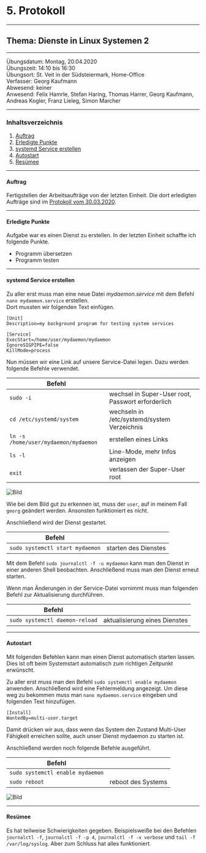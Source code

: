 # 5. Protokoll

-------------------------------------------------

## Thema: Dienste in Linux Systemen 2

-------------------------------------------------

Übungsdatum:   Montag, 20.04.2020     
Übungszeit:    14:10 bis 16:30      
Übungsort:     St. Veit in der Südsteiermark, Home-Office    
Verfasser:     Georg Kaufmann    
Abwesend:      keiner      
Anwesend:      Felix Hamrle, Stefan Haring, Thomas Harrer, Georg Kaufmann, Andreas Kogler, Franz Lieleg, Simon Marcher

-------------------------------------------------

### Inhaltsverzeichnis
1) [Auftrag](#auftrag) 
1) [Erledigte Punkte](#erledigte-punkte)
1) [systemd Service erstellen](#systemd-service-erstellen)
1) [Autostart](#autostart)
1) [Resümee](#resümee)

-------------------------------------------------

#### Auftrag
Fertigstellen der Arbeitsaufträge von der letzten Einheit. Die dort erledigten Aufträge sind im [Protokoll vom 30.03.2020](https://github.com/HTLMechatronics/m17-3ahme-la1-sx/blob/kaugem17/protokoll/protokoll-4_kaugem17_2020-03-30.md).

-------------------------------------------------

#### Erledigte Punkte
Aufgabe war es einen Dienst zu erstellen.
In der letzten Einheit schaffte ich folgende Punkte.
* Programm übersetzen
* Programm testen

-------------------------------------------------

#### systemd Service erstellen
Zu aller erst muss man eine neue Datei *mydaemon.service* mit dem Befehl `nano mydaemon.service` erstellen.   
Dort mussten wir folgenden Text einfügen.   
    

```
[Unit]
Description=my background program for testing system services

[Service]
ExecStart=/home/user/mydaemon/mydaemon
IgnoreSIGPIPE=false
KillMode=process
```
    
Nun müssen wir eine Link auf unsere Service-Datei legen. Dazu werden folgende Befehle verwendet.    
    

| Befehl |    |
| ------ | -- |
| `sudo -i` | wechsel in Super-User root, Passwort erforderlich |
| `cd /etc/systemd/system` | wechseln in /etc/systemd/system Verzeichnis |
| `ln -s /home/user/mydaemon/mydaemon` | erstellen eines Links |
| `ls -l`| Line-Mode, mehr Infos anzeigen | 
| `exit`| verlassen der Super-User root |   
    

![Bild](https://cdn.discordapp.com/attachments/692288920716705812/701839797219622997/service_erstellen.png)   
    

Wie bei dem Bild gut zu erkennen ist, muss der `user`, auf in meinem Fall `georg` geändert werden. Ansonsten funktioniert es nicht.   
    

Anschließend wird der Dienst gestartet.     
    

| Befehl |    |
| ------ | -- |
| `sudo systemctl start mydaemon` | starten des Dienstes |    
    

Mit dem Befehl `sudo journalctl -f -u mydaemon` kann man den Dienst in einer anderen Shell beobachten. Anschließend muss man den Dienst erneut starten. 
    

Wenn man Änderungen in der Service-Datei vornimmt muss man folgenden Befehl zur Aktualisierung durchführen.   
    

| Befehl |    |
| ------ | -- |
| `sudo systemctl daemon-reload` | aktualisierung eines Dienstes |    
    

-------------------------------------------------

#### Autostart
Mit folgenden Befehlen kann man einen Dienst automatisch starten lassen. Dies ist oft beim Systemstart automatisch zum richtigen Zeitpunkt erwünscht.

Zu aller erst muss man den Befehl `sudo systemctl enable mydaemon` anwenden. Anschließend wird eine Fehlermeldung angezeigt. Um diese weg zu bekommen muss man `nano mydaemon.service` eingeben und folgenden Text hinzufügen. 

```
[Install]
WantedBy=multi-user.target
```

Damit drücken wir aus, dass wenn das System den Zustand Multi-User Fähigkeit erreichen sollte, auch unser Dienst mydaemon zu starten ist.   
    
Anschließend werden noch folgende Befehle ausgeführt.

| Befehl |    |
| ------ | -- |
| `sudo systemctl enable mydaemon` | | 
| `sudo reboot` | reboot des Systems |

![Bild](https://cdn.discordapp.com/attachments/692288920716705812/701843132437889074/auto.png)

-------------------------------------------------

#### Resümee
Es hat teilweise Schwierigkeiten gegeben. Beispielsweiße bei den Befehlen `journalctl -f`, `journalctl -f -p 4`, `journalctl -f -v verbose` und `tail -f /var/log/syslog`. Aber zum Schluss hat alles funktioniert. 
